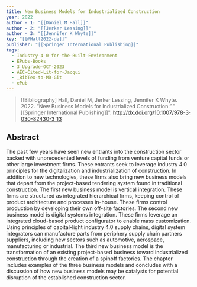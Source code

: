 ```yaml
---
title: New Business Models for Industrialized Construction
year: 2022
author - 1: "[[Daniel M Hall]]"
author - 2: "[[Jerker Lessing]]"
author - 3: "[[Jennifer K Whyte]]"
key: "[[@Hall2022-de]]"
publisher: "[[Springer International Publishing]]"
tags:
  - Industry-4-0-for-the-Built-Environment
  - EPubs-Books
  - 3_Upgrade-OCT-2023
  - AEC-Cited-Lit-for-Jacqui
  - _BibTex-to-MD-Git
  - ePub
---
```


> [!Bibliography]
> Hall, Daniel M, Jerker Lessing, Jennifer K Whyte. 2022. “New Business Models for Industrialized Construction.” "[[Springer International Publishing]]". http://dx.doi.org/10.1007/978-3-030-82430-3_13

## Abstract
The past few years have seen new entrants into the construction sector backed with unprecedented levels of funding from venture capital funds or other large investment firms. These entrants seek to leverage industry 4.0 principles for the digitalization and industrialization of construction. In addition to new technologies, these firms also bring new business models that depart from the project-based tendering system found in traditional construction. The first new business model is vertical integration. These firms are structured as integrated hierarchical firms, keeping control of product architecture and processes in-house. These firms control production by developing their own off-site factories. The second new business model is digital systems integration. These firms leverage an integrated cloud-based product configurator to enable mass customization. Using principles of capital-light industry 4.0 supply chains, digital system integrators can manufacture parts from periphery supply chain partners suppliers, including new sectors such as automotive, aerospace, manufacturing or industrial. The third new business model is the transformation of an existing project-based business toward industrialized construction through the creation of a spinoff factories. The chapter includes examples of the three business models and concludes with a discussion of how new business models may be catalysts for potential disruption of the established construction sector.